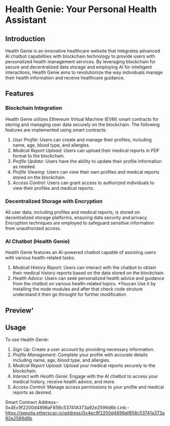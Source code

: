 

# Health Genie: Your Personal Health Assistant

## Introduction

Health Genie is an innovative healthcare website that integrates advanced AI chatbot capabilities with blockchain technology to provide users with personalized health management services. By leveraging blockchain for secure and decentralized data storage and employing AI for intelligent interactions, Health Genie aims to revolutionize the way individuals manage their health information and receive healthcare guidance.

## Features

### Blockchain Integration

Health Genie utilizes Ethereum Virtual Machine (EVM) smart contracts for storing and managing user data securely on the blockchain. The following features are implemented using smart contracts:

1. *User Profile*: Users can create and manage their profiles, including name, age, blood type, and allergies.
2. *Medical Report Upload*: Users can upload their medical reports in PDF format to the blockchain.
3. *Profile Update*: Users have the ability to update their profile information as needed.
4. *Profile Viewing*: Users can view their own profiles and medical reports stored on the blockchain.
5. *Access Control*: Users can grant access to authorized individuals to view their profiles and medical reports.

### Decentralized Storage with Encryption

All user data, including profiles and medical reports, is stored on decentralized storage platforms, ensuring data security and privacy. Encryption techniques are employed to safeguard sensitive information from unauthorized access.

### AI Chatbot (Health Genie)

Health Genie features an AI-powered chatbot capable of assisting users with various health-related tasks:

1. *Medical History Report*: Users can interact with the chatbot to obtain their medical history reports based on the data stored on the blockchain.
2. *Health Advice*: Users can seek personalized health advice and guidance from the chatbot on various health-related topics.
*Youcan Use it by installing the node modules and after that check code struture understand it then go throught for further modification

## Preview'








## Usage

To use Health Genie:

1. *Sign Up*: Create a user account by providing necessary information.
2. *Profile Management*: Complete your profile with accurate details including name, age, blood type, and allergies.
3. *Medical Report Upload*: Upload your medical reports securely to the blockchain.
4. *Interact with Health Genie*: Engage with the AI chatbot to access your medical history, receive health advice, and more.
5. *Access Control*: Manage access permissions to your profile and medical reports as desired.

Smart Contract Address:- 0x4Ec9f2200d4898aF858c53741A373a92e2599d6b
Link:- https://sepolia.etherscan.io/address/0x4ec9f2200d4898af858c53741a373a92e2599d6b
